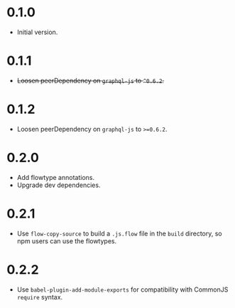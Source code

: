 # 0.1.0

* Initial version.

# 0.1.1

* ~~Loosen peerDependency on `graphql-js` to `^0.6.2`.~~

# 0.1.2

* Loosen peerDependency on `graphql-js` to `>=0.6.2`.

# 0.2.0

* Add flowtype annotations.
* Upgrade dev dependencies.

# 0.2.1

* Use `flow-copy-source` to build a `.js.flow` file in the `build` directory, so npm users can use the flowtypes.

# 0.2.2

* Use `babel-plugin-add-module-exports` for compatibility with CommonJS `require` syntax.
